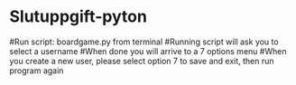 # Slutuppgift-pyton
#Run script: boardgame.py from terminal
#Running script will ask you to select a username
#When done you will arrive to a 7 options menu
#When you create a new user, please select option 7 to save and exit, then run program again
